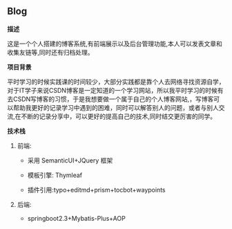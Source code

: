 ## Blog

**描述**

这是一个个人搭建的博客系统,有前端展示以及后台管理功能,本人可以发表文章和收集友链等,同时还有归档处理。

**项目背景**

​	平时学习的时候实践课的时间较少，大部分实践都是靠个人去网络寻找资源自学，对于IT学子来说CSDN博客是一定知道的一个学习网站，所以我平时学习的时候有去CSDN写博客的习惯，于是我想要做一个属于自己的个人博客网站,，写博客可以帮助我更好的记录学习中遇到的困难，同时可以解答别人的问题，或者与别人交流,在不断的记录分享中，可以更好的提高自己的技术,同时结交更厉害的同学。

**技术栈**

1. 前端: 

   * 采用 SemanticUI+JQuery 框架
   * 模板引擎: Thymleaf

   * 插件引用:typo+editmd+prism+tocbot+waypoints

2. 后端:

   * springboot2.3+Mybatis-Plus+AOP

